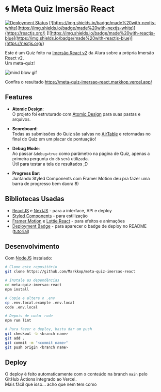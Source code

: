 # 🌀 Meta Quiz Imersão React

[![Deployment Status](https://img.shields.io/endpoint?url=https://devx.sh/api/deployment)](https://devx.sh)
[![https://img.shields.io/badge/made%20with-nextjs-white](https://img.shields.io/badge/made%20with-nextjs-white)](https://reactjs.org/)
[![https://img.shields.io/badge/made%20with-reactjs-blue](https://img.shields.io/badge/made%20with-reactjs-blue)](https://nextjs.org/)


Este é um Quiz feito na [Imersão React v2](https://site.alura.com.br/imersao-react-next-js/) da Alura sobre a própria Imersão React v2.   
Um meta-quiz!  

![mind blow gif](https://media3.giphy.com/media/26ufdipQqU2lhNA4g/giphy.gif)

Confira o resultado https://meta-quiz-imersao-react.markkop.vercel.app/  

## Features

* **Atomic Design**:  
O projeto foi estruturado com [Atomic Design](https://bradfrost.com/blog/post/atomic-web-design/) para suas pastas e arquivos.

* **Scoreboard**:  
Todas as submissões do Quiz são salvas no [AirTable](https://airtable.com/) e retornadas no final do Quiz em um placar de pontuação!  

* **Debug Mode**:  
Ao passar `&debug=true` como parâmetro na página de Quiz, apenas a primeira pergunta do `db` será utilizada.  
Útil para testar a tela de resultados ;D

* **Progress Bar**:  
Juntando Styled Components com Framer Motion deu pra fazer uma barra de progresso bem daora 8)  

## Bibliotecas Usadas

* [ReactJS](https://reactjs.org/) e [NextJS](https://nextjs.org/) - para a interface, API e deploy
* [Styled Components](https://styled-components.com/) - para estilização
* [Framer Motion](https://styled-components.com/) e [Lottie React](https://github.com/Gamote/lottie-react) - para efeitos e animações
* [Deployment Badge](https://github.com/FelixMohr/deployment-badge) - para aparecer o badge de deploy no README ([tutorial](https://dev.to/felixmohr/displaying-a-deployment-status-badge-for-your-next-js-app-on-your-github-readme-hml))

## Desenvolvimento

Com [NodeJS](https://nodejs.org/en/) instalado: 
```bash
# Clone este repositório
git clone https://github.com/Markkop/meta-quiz-imersao-react

# Instale as dependências
cd meta-quiz-imersao-react
npm install

# Copie e altere o .env
cp .env.local.example .env.local
code .env.local

# Depois de codar rode
npm run lint

# Para fazer o deploy, basta dar um push
git checkout -b <branch name>
git add .
git commit -m "<commit name>"
git push origin <branch name>
```

## Deploy

O deploy é feito automaticamente com o conteúdo na branch `main` pelo GitHub Actions integrado ao Vercel.  
Mais fácil que isso... acho que nem tem como

